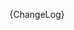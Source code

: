[//]: # (This file was generated from: doc/templates/CHANGELOG.mdt using the documentation_builder package on: 2021-08-30 14:54:07.278013.)
{ChangeLog}